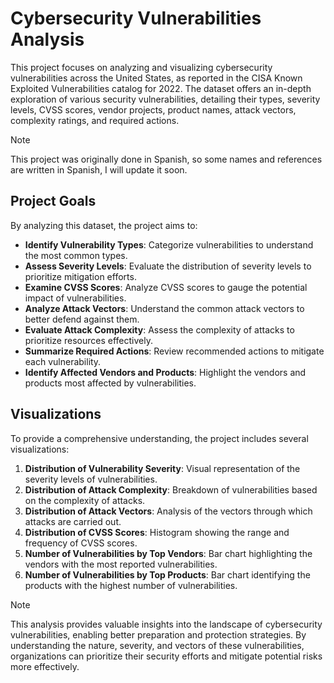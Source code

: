 # Cybersecurity Vulnerabilities Analysis

This project focuses on analyzing and visualizing cybersecurity vulnerabilities across the United States, as reported in the CISA Known Exploited Vulnerabilities catalog for 2022. The dataset offers an in-depth exploration of various security vulnerabilities, detailing their types, severity levels, CVSS scores, vendor projects, product names, attack vectors, complexity ratings, and required actions.

>[!NOTE]
>This project was originally done in Spanish, so some names and references are written in Spanish, I will update it soon.

## Project Goals

By analyzing this dataset, the project aims to:

- **Identify Vulnerability Types**: Categorize vulnerabilities to understand the most common types.
- **Assess Severity Levels**: Evaluate the distribution of severity levels to prioritize mitigation efforts.
- **Examine CVSS Scores**: Analyze CVSS scores to gauge the potential impact of vulnerabilities.
- **Analyze Attack Vectors**: Understand the common attack vectors to better defend against them.
- **Evaluate Attack Complexity**: Assess the complexity of attacks to prioritize resources effectively.
- **Summarize Required Actions**: Review recommended actions to mitigate each vulnerability.
- **Identify Affected Vendors and Products**: Highlight the vendors and products most affected by vulnerabilities.

## Visualizations

To provide a comprehensive understanding, the project includes several visualizations:

1. **Distribution of Vulnerability Severity**: Visual representation of the severity levels of vulnerabilities.
2. **Distribution of Attack Complexity**: Breakdown of vulnerabilities based on the complexity of attacks.
3. **Distribution of Attack Vectors**: Analysis of the vectors through which attacks are carried out.
4. **Distribution of CVSS Scores**: Histogram showing the range and frequency of CVSS scores.
5. **Number of Vulnerabilities by Top Vendors**: Bar chart highlighting the vendors with the most reported vulnerabilities.
6. **Number of Vulnerabilities by Top Products**: Bar chart identifying the products with the highest number of vulnerabilities.

>[!NOTE]
This analysis provides valuable insights into the landscape of cybersecurity vulnerabilities, enabling better preparation and protection strategies. By understanding the nature, severity, and vectors of these vulnerabilities, organizations can prioritize their security efforts and mitigate potential risks more effectively.
